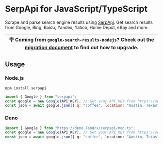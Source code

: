 # SerpApi for JavaScript/TypeScript

Scrape and parse search engine results using [SerpApi](https://serpapi.com). Get
search results from Google, Bing, Baidu, Yandex, Yahoo, Home Depot, eBay and
more.

| 🪧 Coming from `google-search-results-nodejs`? Check out the [migration document](/docs/migrating_from_google_search_results_nodejs.md) to find out how to upgrade. |
| ------------------------------------------------------------------------------------------------------------------------------------------------------------------ |

## Usage

### Node.js

```
npm install serpapi
```

```js
import { Google } from "serpapi";
const google = new Google(API_KEY); // Get your API_KEY from https://serpapi.com/dashboard
const json = await google.json({ q: "coffee", location: "Austin, Texas" });
```

### Deno

```ts
import { Google } from "https://deno.land/x/serpapi/mod.ts";
const google = new Google(API_KEY); // Get your API_KEY from https://serpapi.com/dashboard
const json = await google.json({ q: "coffee", location: "Austin, Texas" });
```
